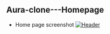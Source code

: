 ## Aura-clone---Homepage

* Home page screenshot
[![Header](https://res.cloudinary.com/hapiii/image/upload/v1677533754/general-projects/getadtyoc7zh8rvhg1lx.png)](https://some-url.dev/)
